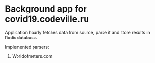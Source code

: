 # Background app for covid19.codeville.ru

Application hourly fetches data from source, parse it and store results in Redis database.

Implemented parsers:

1. Worldofmeters.com

